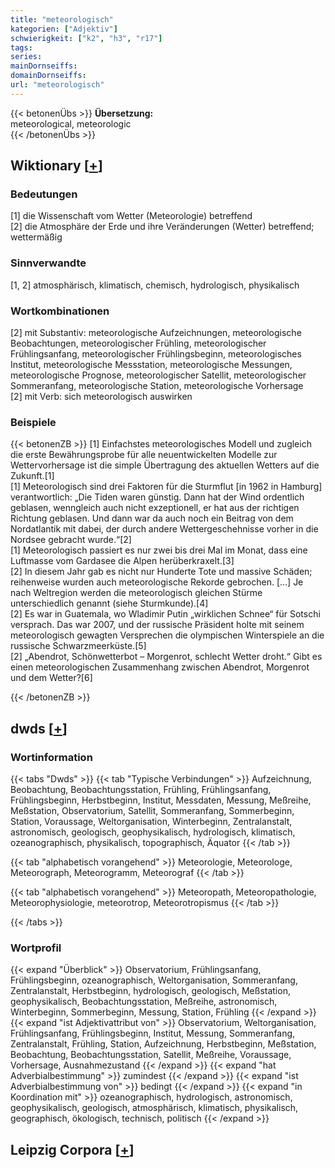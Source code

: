 ```yaml
---
title: "meteorologisch"
kategorien: ["Adjektiv"]
schwierigkeit: ["k2", "h3", "r17"]
tags:
series:
mainDornseiffs:
domainDornseiffs:
url: "meteorologisch"
---
```


{{< betonenÜbs >}}
**Übersetzung:**  
meteorological, meteorologic  
{{< /betonenÜbs >}}

## Wiktionary [[+](https://de.wiktionary.org/wiki/meteorologisch)]

### Bedeutungen
[1] die Wissenschaft vom Wetter (Meteorologie) betreffend  
[2] die Atmosphäre der Erde und ihre Veränderungen (Wetter) betreffend; wettermäßig  

### Sinnverwandte
[1, 2] atmosphärisch, klimatisch, chemisch, hydrologisch, physikalisch  

### Wortkombinationen
[2] mit Substantiv: meteorologische Aufzeichnungen, meteorologische Beobachtungen, meteorologischer Frühling, meteorologischer Frühlingsanfang, meteorologischer Frühlingsbeginn, meteorologisches Institut, meteorologische Messstation, meteorologische Messungen, meteorologische Prognose, meteorologischer Satellit, meteorologischer Sommeranfang, meteorologische Station, meteorologische Vorhersage  
[2] mit Verb: sich meteorologisch auswirken  

### Beispiele
{{< betonenZB >}}
[1] Einfachstes meteorologisches Modell und zugleich die erste Bewährungsprobe für alle neuentwickelten Modelle zur Wettervorhersage ist die simple Übertragung des aktuellen Wetters auf die Zukunft.[1]  
[1] Meteorologisch sind drei Faktoren für die Sturmflut [in 1962 in Hamburg] verantwortlich: „Die Tiden waren günstig. Dann hat der Wind ordentlich geblasen, wenngleich auch nicht exzeptionell, er hat aus der richtigen Richtung geblasen. Und dann war da auch noch ein Beitrag von dem Nordatlantik mit dabei, der durch andere Wettergeschehnisse vorher in die Nordsee gebracht wurde.“[2]  
[1] Meteorologisch passiert es nur zwei bis drei Mal im Monat, dass eine Luftmasse vom Gardasee die Alpen herüberkraxelt.[3]  
[2] In diesem Jahr gab es nicht nur Hunderte Tote und massive Schäden; reihenweise wurden auch meteorologische Rekorde gebrochen. […] Je nach Weltregion werden die meteorologisch gleichen Stürme unterschiedlich genannt (siehe Sturmkunde).[4]  
[2] Es war in Guatemala, wo Wladimir Putin „wirklichen Schnee“ für Sotschi versprach. Das war 2007, und der russische Präsident holte mit seinem meteorologisch gewagten Versprechen die olympischen Winterspiele an die russische Schwarzmeerküste.[5]  
[2] „Abendrot, Schönwetterbot – Morgenrot, schlecht Wetter droht.“ Gibt es einen meteorologischen Zusammenhang zwischen Abendrot, Morgenrot und dem Wetter?[6]  

{{< /betonenZB >}}


## dwds [[+](https://www.dwds.de/wb/meteorologisch)]

### Wortinformation
{{< tabs "Dwds" >}}
{{< tab "Typische Verbindungen" >}}
Aufzeichnung, Beobachtung, Beobachtungsstation, Frühling, Frühlingsanfang, Frühlingsbeginn, Herbstbeginn, Institut, Messdaten, Messung, Meßreihe, Meßstation, Observatorium, Satellit, Sommeranfang, Sommerbeginn, Station, Voraussage, Weltorganisation, Winterbeginn, Zentralanstalt, astronomisch, geologisch, geophysikalisch, hydrologisch, klimatisch, ozeanographisch, physikalisch, topographisch, Äquator
{{< /tab >}}

{{< tab "alphabetisch vorangehend" >}}
Meteorologie, Meteorologe, Meteorograph, Meteorogramm, Meteorograf
{{< /tab >}}

{{< tab "alphabetisch vorangehend" >}}
Meteoropath, Meteoropathologie, Meteorophysiologie, meteorotrop, Meteorotropismus
{{< /tab >}}

{{< /tabs >}}

### Wortprofil
{{< expand "Überblick" >}} Observatorium, Frühlingsanfang, Frühlingsbeginn, ozeanographisch, Weltorganisation, Sommeranfang, Zentralanstalt, Herbstbeginn, hydrologisch, geologisch, Meßstation, geophysikalisch, Beobachtungsstation, Meßreihe, astronomisch, Winterbeginn, Sommerbeginn, Messung, Station, Frühling {{< /expand >}}
{{< expand "ist Adjektivattribut von" >}} Observatorium, Weltorganisation, Frühlingsanfang, Frühlingsbeginn, Institut, Messung, Sommeranfang, Zentralanstalt, Frühling, Station, Aufzeichnung, Herbstbeginn, Meßstation, Beobachtung, Beobachtungsstation, Satellit, Meßreihe, Voraussage, Vorhersage, Ausnahmezustand {{< /expand >}}
{{< expand "hat Adverbialbestimmung" >}} zumindest {{< /expand >}}
{{< expand "ist Adverbialbestimmung von" >}} bedingt {{< /expand >}}
{{< expand "in Koordination mit" >}} ozeanographisch, hydrologisch, astronomisch, geophysikalisch, geologisch, atmosphärisch, klimatisch, physikalisch, geographisch, ökologisch, technisch, politisch {{< /expand >}}

## Leipzig Corpora [[+](https://corpora.uni-leipzig.de/en/res?word=meteorologisch&corpusId=deu_newscrawl-public_2018)]

